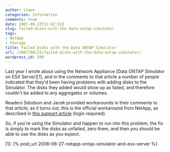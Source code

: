 ```yaml
---
author: slowe
categories: Information
comments: true
date: 2007-08-23T11:42:53Z
slug: failed-disks-with-the-data-ontap-simulator
tags:
- NetApp
- Storage
title: Failed Disks with the Data ONTAP Simulator
url: /2007/08/23/failed-disks-with-the-data-ontap-simulator/
wordpress_id: 509
---
```


Last year I wrote about using the Network Appliance [Data ONTAP Simulator on ESX Server][1], and in the comments to that article a number of people indicated that they'd been having problems with adding disks to the Simulator. The disks they added would show up as failed, and therefore couldn't be added to any aggregates or volumes.

Readers Sdodson and Jacek provided workarounds in their comments to that article; as it turns out, this is the official workaround from NetApp, as described in [this support article](http://now.netapp.com/Knowledgebase/solutionarea.asp?id=kb14670) (login required).

So, if you're using the Simulator and happen to run into this problem, the fix is simply to mark the disks as unfailed, zero them, and then you should be able to use the disks as you expect.

[1]: {% post_url 2006-06-27-netapp-ontap-simulator-and-esx-server %}
